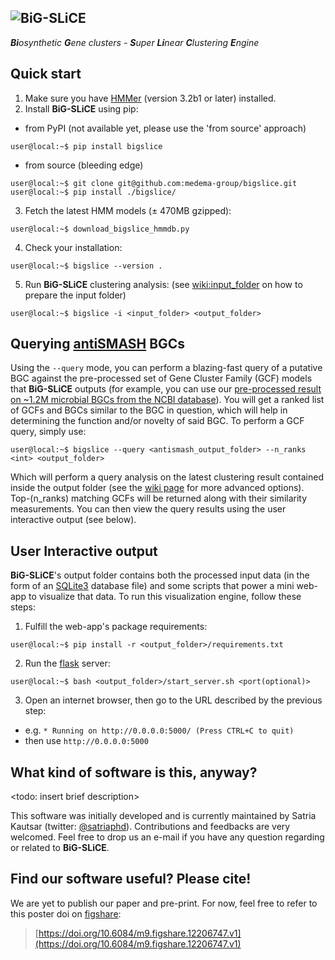 ![BiG-SLiCE](https://github.com/satriaphd/bigslice/blob/master/bigslice/modules/output/flask_app/app/static/img/bigslice_logo.png)
----------------------
***Bi**osynthetic **G**ene clusters - **S**uper **Li**near **C**lustering **E**ngine*

Quick start
---------------------
1. Make sure you have [HMMer](http://hmmer.org/) (version 3.2b1 or later) installed.
2. Install **BiG-SLiCE** using pip:
- from PyPI (not available yet, please use the 'from source' approach)
~~~console
user@local:~$ pip install bigslice
~~~
- from source (bleeding edge)
~~~console
user@local:~$ git clone git@github.com:medema-group/bigslice.git
user@local:~$ pip install ./bigslice/
~~~
3. Fetch the latest HMM models (± 470MB gzipped):
~~~console
user@local:~$ download_bigslice_hmmdb.py
~~~
4. Check your installation:
~~~console
user@local:~$ bigslice --version .
~~~
5. Run **BiG-SLiCE** clustering analysis: (see [wiki:input_folder](https://github.com/medema-group/bigslice/wiki/input_folder) on how to prepare the input folder)
~~~console
user@local:~$ bigslice -i <input_folder> <output_folder>
~~~

Querying [antiSMASH](https://github.com/antismash/antismash) BGCs
---------------------
Using the `--query` mode, you can perform a blazing-fast query of a putative BGC against the pre-processed set of Gene Cluster Family (GCF) models that **BiG-SLiCE** outputs (for example, you can use our [pre-processed result on ~1.2M microbial BGCs from the NCBI database](.)). You will get a ranked list of GCFs and BGCs similar to the BGC in question, which will help in determining the function and/or novelty of said BGC. To perform a GCF query, simply use:
~~~console
user@local:~$ bigslice --query <antismash_output_folder> --n_ranks <int> <output_folder>
~~~
Which will perform a query analysis on the latest clustering result contained inside the output folder (see the [wiki page](https://github.com/medema-group/bigslice/wiki/parameters) for more advanced options). Top-(n_ranks) matching GCFs will be returned along with their similarity measurements. You can then view the query results using the user interactive output (see below).

User Interactive output
---------------------
**BiG-SLiCE**'s output folder contains both the processed input data (in the form of an [SQLite3](https://www.sqlite.org/index.html) database file) and some scripts that power a mini web-app to visualize that data. To run this visualization engine, follow these steps:
1. Fulfill the web-app's package requirements:
~~~console
user@local:~$ pip install -r <output_folder>/requirements.txt
~~~
2. Run the [flask](https://flask.palletsprojects.com/en/1.1.x/) server:
~~~console
user@local:~$ bash <output_folder>/start_server.sh <port(optional)>
~~~
3. Open an internet browser, then go to the URL described by the previous step:
- e.g. `* Running on http://0.0.0.0:5000/ (Press CTRL+C to quit)`
- then use `http://0.0.0.0:5000`

What kind of software is this, anyway?
---------------------
<todo: insert brief description>

This software was initially developed and is currently maintained by Satria Kautsar (twitter: [@satriaphd](https://twitter.com/satriaphd)). Contributions and feedbacks are very welcomed. Feel free to drop us an e-mail if you have any question regarding or related to **BiG-SLiCE**.

Find our software useful? Please cite!
---------------------
We are yet to publish our paper and pre-print. For now, feel free to refer to this poster doi on [figshare](https://figshare.com/):
> [https://doi.org/10.6084/m9.figshare.12206747.v1](https://doi.org/10.6084/m9.figshare.12206747.v1)
